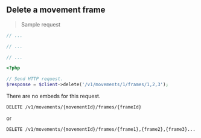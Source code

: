 ## Delete a movement frame

> Sample request

```java
// ...
```

```c
// ...
```

```csharp
// ...
```

```php
<?php

// Send HTTP request.
$response = $client->delete('/v1/movements/1/frames/1,2,3');
```

<aside class="info">
There are no embeds for this request.
</aside>

`DELETE /v1/movements/{movementId}/frames/{frameId}`

or

`DELETE /v1/movements/{movementId}/frames/{frame1},{frame2},{frame3}...`
